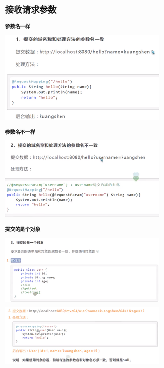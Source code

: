 # 接收请求参数

### 参数名一样

![](../.gitbook/assets/image%20%28161%29.png)

### 参数名不一样

![](../.gitbook/assets/image%20%28154%29.png)

### 提交的是个对象

![](../.gitbook/assets/image%20%28127%29.png)

![](../.gitbook/assets/image%20%28132%29.png)

